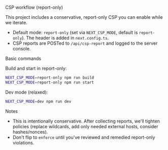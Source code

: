 CSP workflow (report-only)

This project includes a conservative, report-only CSP you can enable while we iterate.

- Default mode: `report-only` (set via `NEXT_CSP_MODE`, default is `report-only`). The header is added in `next.config.ts`.
- CSP reports are POSTed to `/api/csp-report` and logged to the server console.

Basic commands

Build and start in report-only:

```bash
NEXT_CSP_MODE=report-only npm run build
NEXT_CSP_MODE=report-only npm run start
```

Dev mode (relaxed):

```bash
NEXT_CSP_MODE=dev npm run dev
```

Notes

- This is intentionally conservative. After collecting reports, we'll tighten policies (replace wildcards, add only needed external hosts, consider hashes/nonces).
- Don't flip to `enforce` until you've reviewed and remedied report-only violations.
